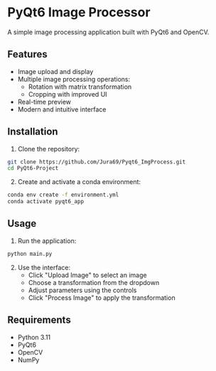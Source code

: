 # PyQt6 Image Processor

A simple image processing application built with PyQt6 and OpenCV.

## Features

- Image upload and display
- Multiple image processing operations:
  - Rotation with matrix transformation
  - Cropping with improved UI
- Real-time preview
- Modern and intuitive interface

## Installation

1. Clone the repository:
```bash
git clone https://github.com/Jura69/Pyqt6_ImgProcess.git
cd PyQt6-Project
```

2. Create and activate a conda environment:
```bash
conda env create -f environment.yml
conda activate pyqt6_app
```

## Usage

1. Run the application:
```bash
python main.py
```

2. Use the interface:
   - Click "Upload Image" to select an image
   - Choose a transformation from the dropdown
   - Adjust parameters using the controls
   - Click "Process Image" to apply the transformation

## Requirements

- Python 3.11
- PyQt6
- OpenCV
- NumPy

